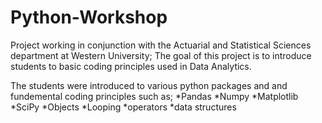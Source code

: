 # Python-Workshop

Project working in conjunction with the Actuarial and Statistical Sciences department at Western University;
The goal of this project is to introduce students to basic coding principles used in Data Analytics. 

The students were introduced to various python packages and and fundemental coding principles such as; 
*Pandas
*Numpy 
*Matplotlib
*SciPy
*Objects
*Looping
*operators
*data structures




